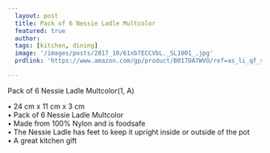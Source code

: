 ```yaml
---
  layout: post
  title: Pack of 6 Nessie Ladle Multcolor
  featured: true
  author: 
  tags: [kitchen, dining]
  image: '/images/posts/2017_10/61xb7ECCVbL._SL1001_.jpg'
  prdlink: 'https://www.amazon.com/gp/product/B017DA7WVO/ref=as_li_qf_sp_asin_il_tl?ie=UTF8&tag=ehdwhqkr-20&camp=1789&creative=9325&linkCode=as2&creativeASIN=B017DA7WVO&linkId=1710a9c7cdb61daf8c89e46033375d38'

---
```


Pack of 6 Nessie Ladle Multcolor(1, A)
<br>

• 24 cm x 11 cm x 3 cm<br>
• Pack of 6 Nessie Ladle Multcolor<br>
• Made from 100% Nylon and is foodsafe<br>
• The Nessie Ladle has feet to keep it upright inside or outside of the pot<br>
• A great kitchen gift<br>